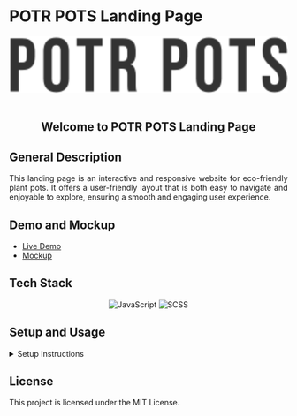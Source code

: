 # POTR POTS Landing Page

<div align="center">
  <img src="src/images/icons/logo.svg" alt="Potr Pots" width="600">
  <br><br>
  <h2>Welcome to POTR POTS Landing Page</h2>
</div>

## General Description

<p align="justify">
  This landing page is an interactive and responsive website for eco-friendly plant pots. It offers a user-friendly layout that is both easy to navigate and enjoyable to explore, ensuring a smooth and engaging user experience.
</p>

## Demo and Mockup

- <a href="https://akozlovska.github.io/Potr_Pots_landing/" target="_blank">Live Demo</a>
- <a href="https://www.figma.com/design/50zgLU65Mcd3MisFHMfLfx/POTR-POTS_FE-students?node-id=1760-281&t=q4BMCWRYkzDzxtNU-0" target="_blank">Mockup</a>

## Tech Stack

<div align="center">
  <img src="https://img.shields.io/badge/JavaScript-F7DF1E?style=for-the-badge&logo=javascript&logoColor=black" alt="JavaScript">
  <img src="https://img.shields.io/badge/SCSS-CC6699?style=for-the-badge&logo=sass&logoColor=white" alt="SCSS">
</div>

## Setup and Usage

<details>
  <summary>Setup Instructions</summary>
  <ol>
    <li>Clone the repository
      <pre><code>git clone https://github.com/akozlovska/Potr_Pots_landing.git</code></pre>
    </li>
    <li>Navigate to the project directory
      <pre><code>cd Potr_Pots_landing</code></pre>
    </li>
    <li>Install dependencies
      <pre><code>npm install</code></pre>
    </li>
    <li>Open the landing page to view it in the browser
      <pre><code>npm start</code></pre>
    </li>
  </ol>
</details>

## License

This project is licensed under the MIT License.
